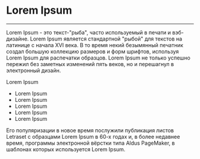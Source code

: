 <h1>Lorem Ipsum</h1>
<hr>

<p>Lorem Ipsum - это текст-"рыба", часто используемый в печати и вэб-дизайне. Lorem Ipsum является стандартной "рыбой" для текстов на латинице с начала XVI века. В то время некий безымянный печатник создал большую коллекцию размеров и форм шрифтов, используя Lorem Ipsum для распечатки образцов. Lorem Ipsum не только успешно пережил без заметных изменений пять веков, но и перешагнул в электронный дизайн.
</p>

<p>Lorem Ipsum</p>
<ul>
 <li>Lorem Ipsum</li>
 <li>Lorem Ipsum</li>
 <li>Lorem Ipsum</li>
 <li>Lorem Ipsum</li>
 <li>Lorem Ipsum</li>
</ul>

<p>Его популяризации в новое время послужили публикация листов Letraset с образцами Lorem Ipsum в 60-х годах и, в более недавнее время, программы электронной вёрстки типа Aldus PageMaker, в шаблонах которых используется Lorem Ipsum.
</p>
